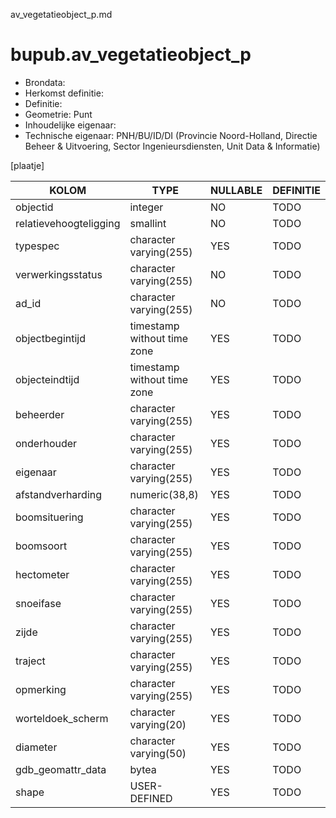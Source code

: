 av_vegetatieobject_p.md

# bupub.av_vegetatieobject_p


* Brondata: 
* Herkomst definitie: 
* Definitie: 
* Geometrie: Punt
* Inhoudelijke eigenaar: 
* Technische eigenaar: PNH/BU/ID/DI (Provincie Noord-Holland, Directie Beheer & Uitvoering, Sector Ingenieursdiensten, Unit Data & Informatie)

[plaatje]


|KOLOM                            |TYPE                       |NULLABLE|DEFINITIE|
|------                           |----                       |-----   |-----    |
|objectid                         |integer                    |NO      |TODO|
|relatievehoogteligging           |smallint                   |NO      |TODO|
|typespec                         |character varying(255)     |YES     |TODO|
|verwerkingsstatus                |character varying(255)     |NO      |TODO|
|ad_id                            |character varying(255)     |NO      |TODO|
|objectbegintijd                  |timestamp without time zone|YES     |TODO|
|objecteindtijd                   |timestamp without time zone|YES     |TODO|
|beheerder                        |character varying(255)     |YES     |TODO|
|onderhouder                      |character varying(255)     |YES     |TODO|
|eigenaar                         |character varying(255)     |YES     |TODO|
|afstandverharding                |numeric(38,8)              |YES     |TODO|
|boomsituering                    |character varying(255)     |YES     |TODO|
|boomsoort                        |character varying(255)     |YES     |TODO|
|hectometer                       |character varying(255)     |YES     |TODO|
|snoeifase                        |character varying(255)     |YES     |TODO|
|zijde                            |character varying(255)     |YES     |TODO|
|traject                          |character varying(255)     |YES     |TODO|
|opmerking                        |character varying(255)     |YES     |TODO|
|worteldoek_scherm                |character varying(20)      |YES     |TODO|
|diameter                         |character varying(50)      |YES     |TODO|
|gdb_geomattr_data                |bytea                      |YES     |TODO|
|shape                            |USER-DEFINED               |YES     |TODO|
